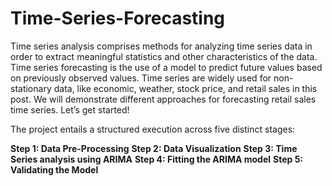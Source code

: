 # Time-Series-Forecasting

Time series analysis comprises methods for analyzing time series data in order to extract meaningful statistics and other characteristics of the data. Time series forecasting is the use of a model to predict future values based on previously observed values.
Time series are widely used for non-stationary data, like economic, weather, stock price, and retail sales in this post. We will demonstrate different approaches for forecasting retail sales time series. Let’s get started!

The project entails a structured execution across five distinct stages:

**Step 1: Data Pre-Processing**
**Step 2: Data Visualization**
**Step 3: Time Series analysis using ARIMA**
**Step 4: Fitting the ARIMA model**
**Step 5: Validating the Model**


